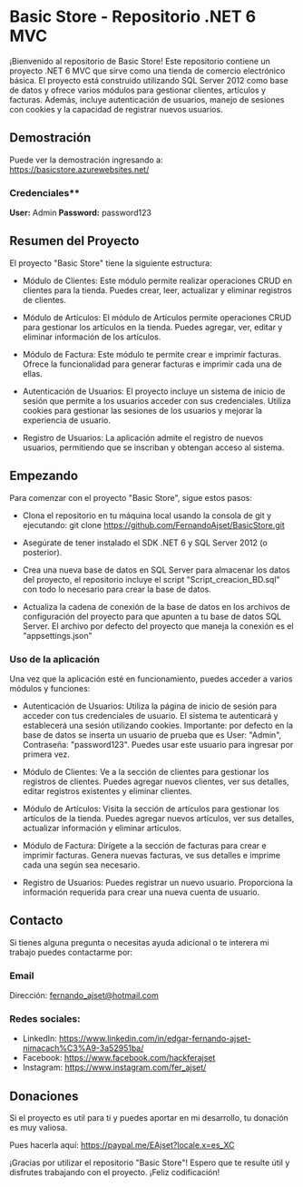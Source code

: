﻿# Basic Store - Repositorio .NET 6 MVC
¡Bienvenido al repositorio de Basic Store! Este repositorio contiene un proyecto .NET 6 MVC que sirve como una tienda de comercio electrónico básica. El proyecto está construido utilizando SQL Server 2012 como base de datos y ofrece varios módulos para gestionar clientes, artículos y facturas. Además, incluye autenticación de usuarios, manejo de sesiones con cookies y la capacidad de registrar nuevos usuarios.
## Demostración
Puede ver la demostración ingresando a: 
https://basicstore.azurewebsites.net/

### Credenciales**
**User:** Admin
**Password:** password123

## Resumen del Proyecto
El proyecto "Basic Store" tiene la siguiente estructura:

- Módulo de Clientes: Este módulo permite realizar operaciones CRUD en clientes para la tienda. 
Puedes crear, leer, actualizar y eliminar registros de clientes.

- Módulo de Artículos: El módulo de Artículos permite operaciones CRUD para gestionar los artículos en la tienda. 
Puedes agregar, ver, editar y eliminar información de los artículos.

- Módulo de Factura: Este módulo te permite crear e imprimir facturas. 
Ofrece la funcionalidad para generar facturas e imprimir cada una de ellas.

- Autenticación de Usuarios: El proyecto incluye un sistema de inicio de sesión que permite a los usuarios acceder con sus credenciales. 
Utiliza cookies para gestionar las sesiones de los usuarios y mejorar la experiencia de usuario.

- Registro de Usuarios: La aplicación admite el registro de nuevos usuarios, permitiendo que se inscriban y obtengan acceso al sistema.

## Empezando
Para comenzar con el proyecto "Basic Store", sigue estos pasos:

- Clona el repositorio en tu máquina local usando la consola de git y ejecutando:
git clone https://github.com/FernandoAjset/BasicStore.git

- Asegúrate de tener instalado el SDK .NET 6 y SQL Server 2012 (o posterior).

- Crea una nueva base de datos en SQL Server para almacenar los datos del proyecto, el repositorio incluye el script "Script_creacion_BD.sql" con todo lo necesario para crear la base de datos.

- Actualiza la cadena de conexión de la base de datos en los archivos de configuración del proyecto para que apunten a tu base de datos SQL Server.
El archivo por defecto del proyecto que maneja la conexión es el "appsettings.json"

### Uso de la aplicación
Una vez que la aplicación esté en funcionamiento, puedes acceder a varios módulos y funciones:
- Autenticación de Usuarios: Utiliza la página de inicio de sesión para acceder con tus credenciales de usuario. 
El sistema te autenticará y establecerá una sesión utilizando cookies.
Importante: por defecto en la base de datos se inserta un usuario de prueba que es
User: "Admin", Contraseña: "password123". Puedes usar este usuario para ingresar por primera vez.

- Módulo de Clientes: Ve a la sección de clientes para gestionar los registros de clientes. Puedes agregar nuevos clientes, ver sus detalles, editar registros existentes y eliminar clientes.

- Módulo de Artículos: Visita la sección de artículos para gestionar los artículos de la tienda. Puedes agregar nuevos artículos, ver sus detalles, actualizar información y eliminar artículos.

- Módulo de Factura: Dirígete a la sección de facturas para crear e imprimir facturas. Genera nuevas facturas, ve sus detalles e imprime cada una según sea necesario.



- Registro de Usuarios: Puedes registrar un nuevo usuario. Proporciona la información requerida para crear una nueva cuenta de usuario.

## Contacto
Si tienes alguna pregunta o necesitas ayuda adicional o te interera mi trabajo puedes contactarme por:

### Email
Dirección: fernando_ajset@hotmail.com

### Redes sociales:
- LinkedIn: https://www.linkedin.com/in/edgar-fernando-ajset-nimacach%C3%A9-3a52951ba/
- Facebook: https://www.facebook.com/hackferajset
- Instagram: https://www.instagram.com/fer_ajset/

## Donaciones
Si el proyecto es util para tí y puedes aportar en mi desarrollo, tu donación es muy valiosa.

Pues hacerla aquí: https://paypal.me/EAjset?locale.x=es_XC

¡Gracias por utilizar el repositorio "Basic Store"! Espero que te resulte útil y disfrutes trabajando con el proyecto. ¡Feliz codificación!
